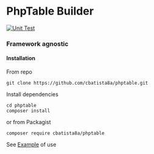 # PhpTable Builder

[![Unit Test](https://github.com/cbatista8a/phptable/actions/workflows/php.yml/badge.svg)](https://github.com/cbatista8a/phptable/actions/workflows/php.yml)

### Framework agnostic


#### Installation

From repo

    git clone https://github.com/cbatista8a/phptable.git

Install dependencies

    cd phptable
    composer install

or from Packagist

    composer require cbatista8a/phptable
    
See [Example](example.php) of use
